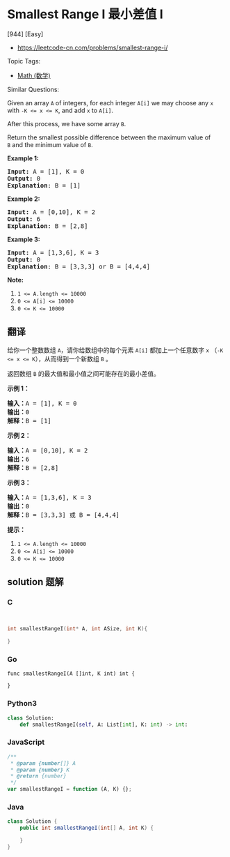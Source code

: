 # Smallest Range I 最小差值 I

[944] [Easy]

- https://leetcode-cn.com/problems/smallest-range-i/

Topic Tags:

- [Math (数学)](https://leetcode-cn.com/tag/math/)

Similar Questions:

Given an array `A` of integers, for each integer `A[i]` we may choose any `x` with `-K <= x <= K`, and add `x` to `A[i]`.

After this process, we have some array `B`.

Return the smallest possible difference between the maximum value of `B` and the minimum value of `B`.

**Example 1:**

<pre><strong>Input: </strong>A = <span id="example-input-1-1">[1]</span>, K = <span id="example-input-1-2">0</span>
<strong>Output: </strong><span id="example-output-1">0
<strong>Explanation</strong>: B = [1]</span>
</pre>

**Example 2:**

<pre><strong>Input: </strong>A = <span id="example-input-2-1">[0,10]</span>, K = <span id="example-input-2-2">2</span>
<strong>Output: </strong><span id="example-output-2">6
</span><span id="example-output-1"><strong>Explanation</strong>: B = [2,8]</span>
</pre>

**Example 3:**

<pre><strong>Input: </strong>A = <span id="example-input-3-1">[1,3,6]</span>, K = <span id="example-input-3-2">3</span>
<strong>Output: </strong><span id="example-output-3">0
</span><span id="example-output-1"><strong>Explanation</strong>: B = [3,3,3] or B = [4,4,4]</span>
</pre>

**Note:**

1.  `1 <= A.length <= 10000`
2.  `0 <= A[i] <= 10000`
3.  `0 <= K <= 10000`

## 翻译

给你一个整数数组 `A`，请你给数组中的每个元素 `A[i]` 都加上一个任意数字 `x` （`-K <= x <= K`），从而得到一个新数组 `B` 。

返回数组 `B` 的最大值和最小值之间可能存在的最小差值。

**示例 1：**

<pre><strong>输入：</strong>A = [1], K = 0
<strong>输出：</strong>0
<strong>解释：</strong>B = [1]
</pre>

**示例 2：**

<pre><strong>输入：</strong>A = [0,10], K = 2
<strong>输出：</strong>6
<strong>解释：</strong>B = [2,8]
</pre>

**示例 3：**

<pre><strong>输入：</strong>A = [1,3,6], K = 3
<strong>输出：</strong>0
<strong>解释：</strong>B = [3,3,3] 或 B = [4,4,4]
</pre>

**提示：**

1.  `1 <= A.length <= 10000`
2.  `0 <= A[i] <= 10000`
3.  `0 <= K <= 10000`

## solution 题解

### C

```c


int smallestRangeI(int* A, int ASize, int K){

}


```

### Go

```golang
func smallestRangeI(A []int, K int) int {

}
```

### Python3

```python
class Solution:
    def smallestRangeI(self, A: List[int], K: int) -> int:

```

### JavaScript

```javascript
/**
 * @param {number[]} A
 * @param {number} K
 * @return {number}
 */
var smallestRangeI = function (A, K) {};
```

### Java

```java
class Solution {
    public int smallestRangeI(int[] A, int K) {

    }
}
```
